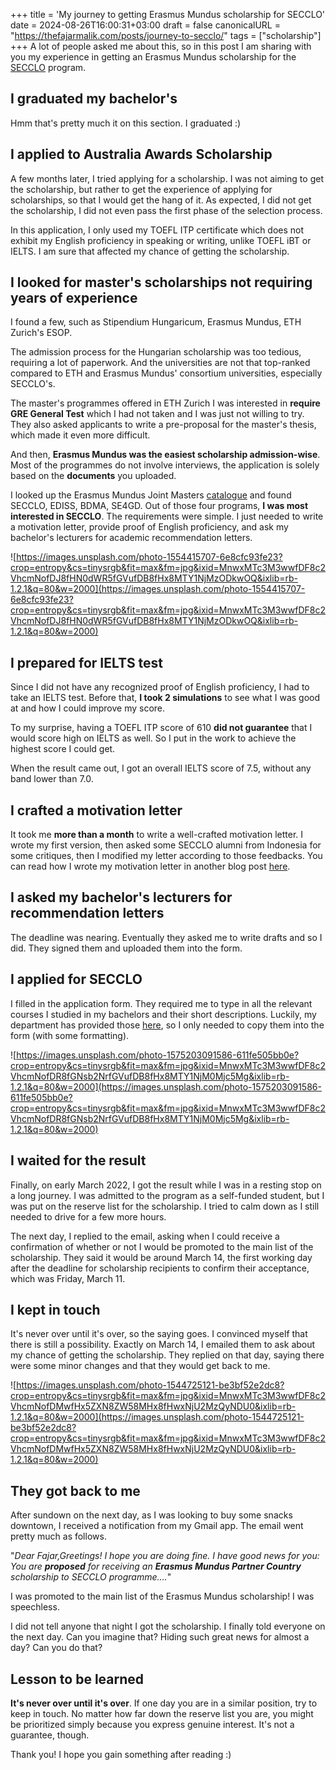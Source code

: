 +++
title = 'My journey to getting Erasmus Mundus scholarship for SECCLO'
date = 2024-08-26T16:00:31+03:00
draft = false
canonicalURL = "https://thefajarmalik.com/posts/journey-to-secclo/"
tags = ["scholarship"]
+++
A lot of people asked me about this, so in this post I am sharing with you my experience in getting an Erasmus Mundus scholarship for the [SECCLO](https://www.secclo.eu/) program.

## I graduated my bachelor's

Hmm that's pretty much it on this section. I graduated :)

## I applied to Australia Awards Scholarship

A few months later, I tried applying for a scholarship. I was not aiming to get the scholarship, but rather to get the experience of applying for scholarships, so that I would get the hang of it. As expected, I did not get the scholarship, I did not even pass the first phase of the selection process.

In this application, I only used my TOEFL ITP certificate which does not exhibit my English proficiency in speaking or writing, unlike TOEFL iBT or IELTS. I am sure that affected my chance of getting the scholarship.

## I looked for master's scholarships not requiring years of experience

I found a few, such as Stipendium Hungaricum, Erasmus Mundus, ETH Zurich's ESOP.

The admission process for the Hungarian scholarship was too tedious, requiring a lot of paperwork. And the universities are not that top-ranked compared to ETH and Erasmus Mundus' consortium universities, especially SECCLO's.

The master's programmes offered in ETH Zurich I was interested in **require GRE General Test** which I had not taken and I was just not willing to try. They also asked applicants to write a pre-proposal for the master's thesis, which made it even more difficult.

And then, **Erasmus Mundus was the easiest scholarship admission-wise**. Most of the programmes do not involve interviews, the application is solely based on the **documents** you uploaded.

I looked up the Erasmus Mundus Joint Masters [catalogue](https://www.eacea.ec.europa.eu/scholarships/erasmus-mundus-catalogue_en) and found SECCLO, EDISS, BDMA, SE4GD. Out of those four programs, **I was most interested in SECCLO**. The requirements were simple. I just needed to write a motivation letter, provide proof of English proficiency, and ask my bachelor's lecturers for academic recommendation letters.

![https://images.unsplash.com/photo-1554415707-6e8cfc93fe23?crop=entropy&cs=tinysrgb&fit=max&fm=jpg&ixid=MnwxMTc3M3wwfDF8c2VhcmNofDJ8fHN0dWR5fGVufDB8fHx8MTY1NjMzODkwOQ&ixlib=rb-1.2.1&q=80&w=2000](https://images.unsplash.com/photo-1554415707-6e8cfc93fe23?crop=entropy&cs=tinysrgb&fit=max&fm=jpg&ixid=MnwxMTc3M3wwfDF8c2VhcmNofDJ8fHN0dWR5fGVufDB8fHx8MTY1NjMzODkwOQ&ixlib=rb-1.2.1&q=80&w=2000)

## I prepared for IELTS test

Since I did not have any recognized proof of English proficiency, I had to take an IELTS test. Before that, **I took 2 simulations** to see what I was good at and how I could improve my score.

To my surprise, having a TOEFL ITP score of 610 **did not guarantee** that I would score high on IELTS as well. So I put in the work to achieve the highest score I could get.

When the result came out, I got an overall IELTS score of 7.5, without any band lower than 7.0.

## I crafted a motivation letter

It took me **more than a month** to write a well-crafted motivation letter. I wrote my first version, then asked some SECCLO alumni from Indonesia for some critiques, then I modified my letter according to those feedbacks. You can read how I wrote my motivation letter in another blog post [here](/posts/scholarship-motivation-letter).

## I asked my bachelor's lecturers for recommendation letters

The deadline was nearing. Eventually they asked me to write drafts and so I did. They signed them and uploaded them into the form.

## I applied for SECCLO

I filled in the application form. They required me to type in all the relevant courses I studied in my bachelors and their short descriptions. Luckily, my department has provided those [here](http://dcse.fmipa.ugm.ac.id/site/en/undergraduate-computer-science/1999-2/), so I only needed to copy them into the form (with some formatting).

![https://images.unsplash.com/photo-1575203091586-611fe505bb0e?crop=entropy&cs=tinysrgb&fit=max&fm=jpg&ixid=MnwxMTc3M3wwfDF8c2VhcmNofDR8fGNsb2NrfGVufDB8fHx8MTY1NjM0Mjc5Mg&ixlib=rb-1.2.1&q=80&w=2000](https://images.unsplash.com/photo-1575203091586-611fe505bb0e?crop=entropy&cs=tinysrgb&fit=max&fm=jpg&ixid=MnwxMTc3M3wwfDF8c2VhcmNofDR8fGNsb2NrfGVufDB8fHx8MTY1NjM0Mjc5Mg&ixlib=rb-1.2.1&q=80&w=2000)

## I waited for the result

Finally, on early March 2022, I got the result while I was in a resting stop on a long journey. I was admitted to the program as a self-funded student, but I was put on the reserve list for the scholarship. I tried to calm down as I still needed to drive for a few more hours.

The next day, I replied to the email, asking when I could receive a confirmation of whether or not I would be promoted to the main list of the scholarship. They said it would be around March 14, the first working day after the deadline for scholarship recipients to confirm their acceptance, which was Friday, March 11.

## I kept in touch

It's never over until it's over, so the saying goes. I convinced myself that there is still a possibility. Exactly on March 14, I emailed them to ask about my chance of getting the scholarship. They replied on that day, saying there were some minor changes and that they would get back to me.

![https://images.unsplash.com/photo-1544725121-be3bf52e2dc8?crop=entropy&cs=tinysrgb&fit=max&fm=jpg&ixid=MnwxMTc3M3wwfDF8c2VhcmNofDMwfHx5ZXN8ZW58MHx8fHwxNjU2MzQyNDU0&ixlib=rb-1.2.1&q=80&w=2000](https://images.unsplash.com/photo-1544725121-be3bf52e2dc8?crop=entropy&cs=tinysrgb&fit=max&fm=jpg&ixid=MnwxMTc3M3wwfDF8c2VhcmNofDMwfHx5ZXN8ZW58MHx8fHwxNjU2MzQyNDU0&ixlib=rb-1.2.1&q=80&w=2000)

## They got back to me

After sundown on the next day, as I was looking to buy some snacks downtown, I received a notification from my Gmail app. The email went pretty much as follows.

"*Dear Fajar,Greetings! I hope you are doing fine. I have good news for you: You are **proposed** for receiving an **Erasmus Mundus Partner Country** scholarship to SECCLO programme....*"

I was promoted to the main list of the Erasmus Mundus scholarship! I was speechless.

I did not tell anyone that night I got the scholarship. I finally told everyone on the next day. Can you imagine that? Hiding such great news for almost a day? Can you do that?

## Lesson to be learned

**It's never over until it's over**. If one day you are in a similar position, try to keep in touch. No matter how far down the reserve list you are, you might be prioritized simply because you express genuine interest. It's not a guarantee, though.

Thank you! I hope you gain something after reading :)